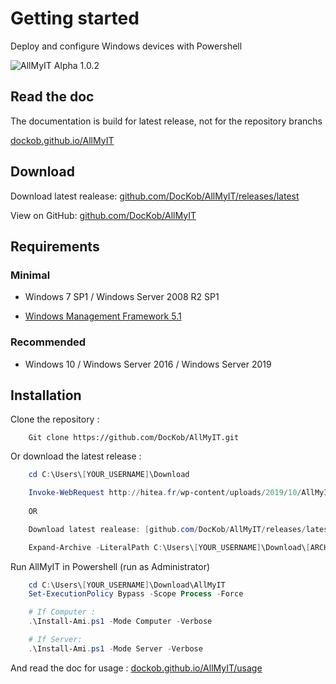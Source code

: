 
# Getting started


Deploy and configure Windows devices with Powershell


![AllMyIT Alpha 1.0.2](https://i2.wp.com/hitea.fr/wp-content/uploads/2019/10/AllMyIT.jpg?fit=609%2C103&ssl=1)


## Read the doc


The documentation is build for latest release, not for the repository branchs

[dockob.github.io/AllMyIT](https://dockob.github.io/AllMyIT)


## Download



Download latest realease: [github.com/DocKob/AllMyIT/releases/latest](https://github.com/DocKob/AllMyIT/releases/latest)


View on GitHub: [github.com/DocKob/AllMyIT](https://github.com/DocKob/AllMyIT)



## Requirements



### Minimal

  

- Windows 7 SP1 / Windows Server 2008 R2 SP1

-  [Windows Management Framework 5.1](https://www.microsoft.com/en-us/download/details.aspx?id=54616)

  

### Recommended

  

- Windows 10 / Windows Server 2016 / Windows Server 2019



## Installation

Clone the repository :

```
    Git clone https://github.com/DocKob/AllMyIT.git
```

Or download the latest release : 

```powershell
    cd C:\Users\[YOUR_USERNAME]\Download

    Invoke-WebRequest http://hitea.fr/wp-content/uploads/2019/10/AllMyIT.zip -OutFile [ARCHIVE_NAME].zip
    
    OR

    Download latest realease: [github.com/DocKob/AllMyIT/releases/latest](https://github.com/DocKob/AllMyIT/releases/latest)

    Expand-Archive -LiteralPath C:\Users\[YOUR_USERNAME]\Download\[ARCHIVE_NAME].zip -DestinationPath C:\Users\[YOUR_USERNAME]\Download\AllMyIT
```

Run AllMyIT in Powershell (run as Administrator)

```powershell
    cd C:\Users\[YOUR_USERNAME]\Download\AllMyIT
    Set-ExecutionPolicy Bypass -Scope Process -Force

    # If Computer :
    .\Install-Ami.ps1 -Mode Computer -Verbose

    # If Server:
    .\Install-Ami.ps1 -Mode Server -Verbose
```


And read the doc for usage : [dockob.github.io/AllMyIT/usage](https://dockob.github.io/AllMyIT/usage/)